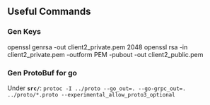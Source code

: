 ## Useful Commands

### Gen Keys
openssl genrsa -out client2_private.pem 2048
openssl rsa -in client2_private.pem -outform PEM -pubout -out client2_public.pem

### Gen ProtoBuf for go
Under **`src/`**: `protoc -I ../proto --go_out=. --go-grpc_out=. ../proto/*.proto --experimental_allow_proto3_optional`
